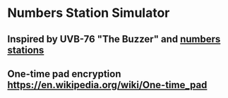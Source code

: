 # Numbers Station Simulator

## Inspired by UVB-76 "The Buzzer" and [numbers stations](https://priyom.org)

## One-time pad encryption https://en.wikipedia.org/wiki/One-time_pad
